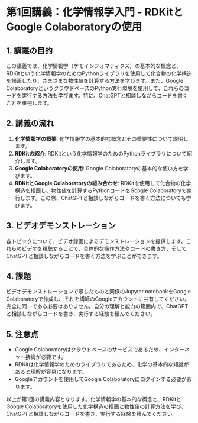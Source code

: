 # 第1回講義：化学情報学入門 - RDKitとGoogle Colaboratoryの使用

## 1. 講義の目的

この講義では、化学情報学（ケモインフォマティクス）の基本的な概念と、RDKitという化学情報学のためのPythonライブラリを使用して化合物の化学構造を描画したり、さまざまな物性値を計算する方法を学びます。また、Google ColaboratoryというクラウドベースのPython実行環境を使用して、これらのコードを実行する方法も学びます。特に、ChatGPTと相談しながらコードを書くことを重視します。

## 2. 講義の流れ

1. **化学情報学の概要**: 化学情報学の基本的な概念とその重要性について説明します。
2. **RDKitの紹介**: RDKitという化学情報学のためのPythonライブラリについて紹介します。
3. **Google Colaboratoryの使用**: Google Colaboratoryの基本的な使い方を学びます。
4. **RDKitとGoogle Colaboratoryの組み合わせ**: RDKitを使用して化合物の化学構造を描画し、物性値を計算するPythonコードをGoogle Colaboratoryで実行します。この際、ChatGPTと相談しながらコードを書く方法についても学びます。

## 3. ビデオデモンストレーション

各トピックについて、ビデオ録画によるデモンストレーションを提供します。これらのビデオを視聴することで、具体的な操作方法やコードの書き方、そしてChatGPTと相談しながらコードを書く方法を学ぶことができます。

## 4. 課題

ビデオデモンストレーションで示したものと同様のJupyter notebookをGoogle Colaboratoryで作成し、それを講師のGoogleアカウントに共有してください。完全に同一である必要はありません。自分の理解と能力の範囲内で、ChatGPTと相談しながらコードを書き、実行する経験を積んでください。

## 5. 注意点

- Google Colaboratoryはクラウドベースのサービスであるため、インターネット接続が必要です。
- RDKitは化学情報学のためのライブラリであるため、化学の基本的な知識があると理解が容易になります。
- Googleアカウントを使用してGoogle Colaboratoryにログインする必要があります。

以上が第1回の講義内容となります。化学情報学の基本的な概念と、RDKitとGoogle Colaboratoryを使用した化学構造の描画と物性値の計算方法を学び、ChatGPTと相談しながらコードを書き、実行する経験を積んでください。
